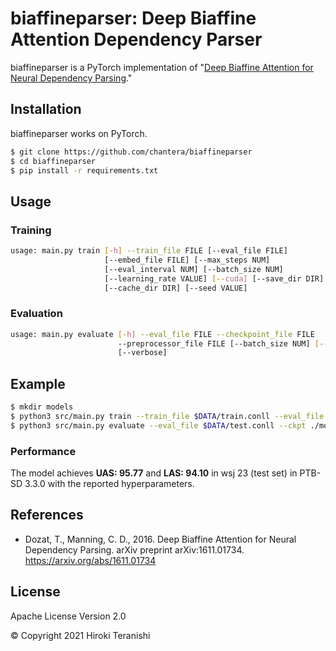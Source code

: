 # biaffineparser: Deep Biaffine Attention Dependency Parser

biaffineparser is a PyTorch implementation of "[Deep Biaffine Attention for Neural Dependency Parsing](https://arxiv.org/abs/1611.01734)."

## Installation

biaffineparser works on PyTorch.

```sh
$ git clone https://github.com/chantera/biaffineparser
$ cd biaffineparser
$ pip install -r requirements.txt
```

## Usage

### Training

```sh
usage: main.py train [-h] --train_file FILE [--eval_file FILE]
                     [--embed_file FILE] [--max_steps NUM]
                     [--eval_interval NUM] [--batch_size NUM]
                     [--learning_rate VALUE] [--cuda] [--save_dir DIR]
                     [--cache_dir DIR] [--seed VALUE]
```

### Evaluation

```sh
usage: main.py evaluate [-h] --eval_file FILE --checkpoint_file FILE
                        --preprocessor_file FILE [--batch_size NUM] [--cuda]
                        [--verbose]
```

## Example

```sh
$ mkdir models
$ python3 src/main.py train --train_file $DATA/train.conll --eval_file $DATA/dev.conll --embed_file $DATA/glove.6B.100d.txt --cuda --save_dir ./models
$ python3 src/main.py evaluate --eval_file $DATA/test.conll --ckpt ./models/step-[num].ckpt --proc ./models/preprocessor.pt --cuda
```

### Performance

The model achieves **UAS: 95.77** and **LAS: 94.10** in wsj 23 (test set) in PTB-SD 3.3.0 with the reported hyperparameters.

## References

  - Dozat, T., Manning, C. D., 2016. Deep Biaffine Attention for Neural Dependency Parsing. arXiv preprint arXiv:1611.01734. <https://arxiv.org/abs/1611.01734>

License
----
Apache License Version 2.0

&copy; Copyright 2021 Hiroki Teranishi

